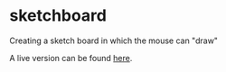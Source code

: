 # sketchboard
Creating a sketch board in which the mouse can "draw"

A live version can be found [here](https://vincenzoy.github.io/organized_front_end_practice/lib/sketchboard/sketchboard.html).

